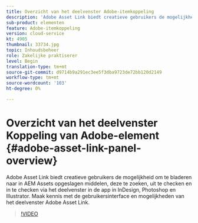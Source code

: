 ```yaml
---
title: Overzicht van het deelvenster Adobe-itemkoppeling
description: 'Adobe Asset Link biedt creatieve gebruikers de mogelijkheid om te bladeren naar in AEM Assets opgeslagen middelen, deze te zoeken, uit te checken en in te checken via het deelvenster in de app in InDesign, Photoshop en Illustrator. Maak kennis met de gebruikersinterface en mogelijkheden van het deelvenster Adobe Asset Link. '
sub-product: elementen
feature: Adobe-itemkoppeling
version: cloud-service
kt: 4905
thumbnail: 33734.jpg
topic: Inhoudsbeheer
role: Zakelijke praktiserer
level: Begin
translation-type: tm+mt
source-git-commit: d9714b9a291ec3ee5f3dba9723de72bb120d2149
workflow-type: tm+mt
source-wordcount: '103'
ht-degree: 0%

---
```



# Overzicht van het deelvenster Koppeling van Adobe-element {#adobe-asset-link-panel-overview}

Adobe Asset Link biedt creatieve gebruikers de mogelijkheid om te bladeren naar in AEM Assets opgeslagen middelen, deze te zoeken, uit te checken en in te checken via het deelvenster in de app in InDesign, Photoshop en Illustrator. Maak kennis met de gebruikersinterface en mogelijkheden van het deelvenster Adobe Asset Link.

>[!VIDEO](https://video.tv.adobe.com/v/33734/?quality=12)
